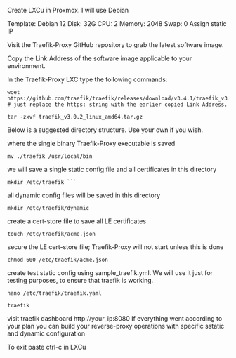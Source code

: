 Create LXCu in Proxmox. I will use Debian

Template: Debian 12
Disk: 32G 
CPU: 2
Memory: 2048
Swap: 0
Assign static IP

Visit the Traefik-Proxy GitHub repository to grab the latest software image.

Copy the Link Address of the software image applicable to your environment.

In the Traefik-Proxy LXC type the following commands:
```
wget https://github.com/traefik/traefik/releases/download/v3.4.1/traefik_v3.4.1_linux_amd64.tar.gz
# just replace the https: string with the earlier copied Link Address.
```

```
tar -zxvf traefik_v3.0.2_linux_amd64.tar.gz
```

Below is a suggested directory structure. Use your own if you wish.

where the single binary Traefik-Proxy executable is saved
```
mv ./traefik /usr/local/bin
```
we will save a single static config file and all certificates in this directory

```
mkdir /etc/traefik ```
```
all dynamic config files will be saved in this directory
```
mkdir /etc/traefik/dynamic 
```
create a cert-store file to save all LE certificates
```
touch /etc/traefik/acme.json  
```
secure the LE cert-store file; Traefik-Proxy will not start unless this is done
```
chmod 600 /etc/traefik/acme.json 
```
create test static config using sample_traefik.yml. We will use it just for testing purposes, to ensure that traefik is working.
```
nano /etc/traefik/traefik.yaml
```
```
traefik
```
visit traefik dashboard http://your_ip:8080
If everything went according to your plan you can build your reverse-proxy operations with specific sstatic and dynamic configuration

To exit paste ctrl-c in LXCu
